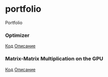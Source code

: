# portfolio
Portfolio

### Optimizer
[Код](https://github.com/mirko123/portfolio/tree/master/Optimizer)
[Описание](https://drive.google.com/file/d/1y3_FjW45GNpW5Pj-1sxMYyfOOnA69iiV/view)

### Matrix-Matrix Multiplication on the GPU
[Код](https://github.com/mirko123/portfolio/tree/master/Matrix%20Multiplication%20with%20CUDA)
[Описание](https://docs.google.com/document/d/18_lcgdoKord96WCaO9-P5R5HolG_KUuCBt9w6BRMOTM/edit?usp=sharing)
